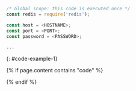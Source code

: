 ```javascript
/* Global scope: this code is executed once */
const redis = require('redis');

const host = <HOSTNAME>;
const port = <PORT>;
const password = <PASSWORD>;

...
```
{: #code-example-1}
<script src="https://code.jquery.com/jquery-3.2.1.min.js"></script>
<script src="/dist/clipboard.min.js"></script>
{% if page.content contains "code" %}
<script>
// get all <code> elements
var allCodeBlocksElements = $( "code" );

allCodeBlocksElements.each(function(i) {
 	// add different id for each code block

	// target	
  var currentId = "codeblock" + (i + 1);
  $(this).attr('id', currentId);
     
  //trigger
  var clipButton = '<button class="btn" data-clipboard-target="#' + currentId + '"><img src="https://clipboardjs.com/assets/images/clippy.svg" width="13" alt="Copy to clipboard"></button>';
     $(this).after(clipButton);
  });
 
  new Clipboard('.btn');
</script>
{% endif %}
